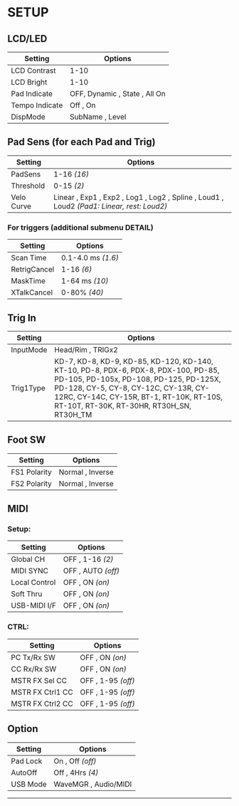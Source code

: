 # SETUP

## LCD/LED

| Setting        | Options                                    |
|----------------|--------------------------------------------|
| LCD Contrast   | 1-10                                       |
| LCD Bright     | 1-10                                       |
| Pad Indicate   | OFF, Dynamic , State , All On              |
| Tempo Indicate | Off                           , On         |
| DispMode       | SubName                            , Level |

## Pad Sens (for each Pad and Trig)

| Setting    | Options                                                                                   |
|------------|-------------------------------------------------------------------------------------------|
| PadSens    | 1-16 *(16)*                                                                               |
| Threshold  | 0-15 *(2)*                                                                                |
| Velo Curve | Linear , Exp1 , Exp2 , Log1 , Log2 , Spline , Loud1 , Loud2 *(Pad1: Linear, rest: Loud2)* |

### For triggers (additional submenu DETAIL)

| Setting      | Options            |
|--------------|--------------------|
| Scan Time    | 0.1-4.0 ms *(1.6)* |
| RetrigCancel | 1-16 *(6)*         |
| MaskTime     | 1-64 ms *(10)*     |
| XTalkCancel  | 0-80% *(40)*       |

## Trig In

| Setting   | Options                                                                                                                                                                                                                                                      |
|-----------|--------------------------------------------------------------------------------------------------------------------------------------------------------------------------------------------------------------------------------------------------------------|
| InputMode | Head/Rim , TRIGx2                                                                                                                                                                                                                                            |
| Trig1Type | KD-7, KD-8, KD-9, KD-85, KD-120, KD-140, KT-10, PD-8, PDX-6, PDX-8, PDX-100, PD-85, PD-105, PD-105x, PD-108, PD-125, PD-125X, PD-128, CY-5, CY-8, CY-12C, CY-13R, CY-12RC, CY-14C, CY-15R, BT-1, RT-10K, RT-10S, RT-10T, RT-30K, RT-30HR, RT30H_SN, RT30H_TM |

## Foot SW

| Setting      | Options                    |
|--------------|----------------------------|
| FS1 Polarity | Normal , Inverse           |
| FS2 Polarity | Normal           , Inverse |

## MIDI

### Setup:

| Setting       | Options                                                             |
|---------------|---------------------------------------------------------------------|
| Global CH     | OFF , 1-16 *(2)*                                                    |
| MIDI SYNC     | OFF              , AUTO *(off)*                                     |
| Local Control | OFF                             , ON *(on)*                         |
| Soft Thru     | OFF                                         , ON *(on)*             |
| USB-MIDI I/F  | OFF                                                     , ON *(on)* |

### CTRL:

| Setting          | Options                                                                 |
|------------------|-------------------------------------------------------------------------|
| PC Tx/Rx SW      | OFF , ON *(on)*                                                         |
| CC Rx/Rx SW      | OFF             , ON *(on)*                                             |
| MSTR FX Sel CC   | OFF                         , 1-95 *(off)*                              |
| MSTR FX Ctrl1 CC | OFF                                       , 1-95 *(off)*                |
| MSTR FX Ctrl2 CC | OFF                                                      , 1-95 *(off)* |

## Option

| Setting  | Options                                    |
|----------|--------------------------------------------|
| Pad Lock | On , Off *(off)*                           |
| AutoOff  | Off              , 4Hrs *(4)*              |
| USB Mode | WaveMGR                       , Audio/MIDI |

---

